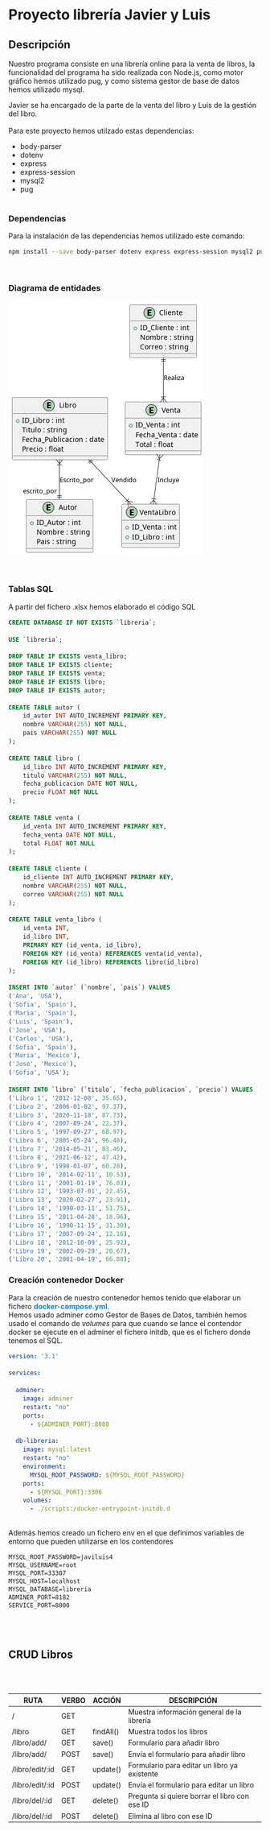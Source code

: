 # Proyecto librería Javier y Luis
## Descripción
Nuestro programa consiste en una librería online para la venta de libros, la funcionalidad del programa 
ha sido realizada con Node.js, como motor gráfico hemos utilizado pug, y como sistema gestor de base de datos hemos utilizado mysql.

Javier se ha encargado de la parte de la venta del libro y Luis de la gestión del libro.
<br><br>
Para este proyecto hemos utilzado estas dependencias:
- body-parser
- dotenv
- express
- express-session
- mysql2
- pug
<br><br>


### Dependencias
Para la instalación de las dependencias hemos utilizado este comando:

```bash
npm install --save body-parser dotenv express express-session mysql2 pug
```
<br>

### Diagrama de entidades
![alt text](docs/image.png)

<br>

### Tablas SQL
A partir del fichero .xlsx hemos elaborado el código SQL
```SQL
CREATE DATABASE IF NOT EXISTS `libreria`;

USE `libreria`;

DROP TABLE IF EXISTS venta_libro;
DROP TABLE IF EXISTS cliente;
DROP TABLE IF EXISTS venta;
DROP TABLE IF EXISTS libro;
DROP TABLE IF EXISTS autor;

CREATE TABLE autor (
    id_autor INT AUTO_INCREMENT PRIMARY KEY,
    nombre VARCHAR(255) NOT NULL,
    pais VARCHAR(255) NOT NULL
);

CREATE TABLE libro (
    id_libro INT AUTO_INCREMENT PRIMARY KEY,
    titulo VARCHAR(255) NOT NULL,
    fecha_publicacion DATE NOT NULL,
    precio FLOAT NOT NULL
);

CREATE TABLE venta (
    id_venta INT AUTO_INCREMENT PRIMARY KEY,
    fecha_venta DATE NOT NULL,
    total FLOAT NOT NULL
);

CREATE TABLE cliente (
    id_cliente INT AUTO_INCREMENT PRIMARY KEY,
    nombre VARCHAR(255) NOT NULL,
    correo VARCHAR(255) NOT NULL
);

CREATE TABLE venta_libro (
    id_venta INT,
    id_libro INT,
    PRIMARY KEY (id_venta, id_libro),
    FOREIGN KEY (id_venta) REFERENCES venta(id_venta),
    FOREIGN KEY (id_libro) REFERENCES libro(id_libro)
);

INSERT INTO `autor` (`nombre`, `pais`) VALUES 
('Ana', 'USA'),
('Sofia', 'Spain'),
('Maria', 'Spain'),
('Luis', 'Spain'),
('Jose', 'USA'),
('Carlos', 'USA'),
('Sofia', 'Spain'),
('Maria', 'Mexico'),
('Jose', 'Mexico'),
('Sofia', 'USA');

INSERT INTO `libro` (`titulo`, `fecha_publicacion`, `precio`) VALUES
('Libro 1', '2012-12-08', 35.65),
('Libro 2', '2006-01-02', 97.37),
('Libro 3', '2020-11-18', 87.73),
('Libro 4', '2007-09-24', 22.37),
('Libro 5', '1997-09-27', 68.97),
('Libro 6', '2005-05-24', 96.48),
('Libro 7', '2014-05-21', 83.46),
('Libro 8', '2021-06-12', 47.42),
('Libro 9', '1998-01-07', 60.28),
('Libro 10', '2014-02-11', 10.53),
('Libro 11', '2001-01-19', 76.03),
('Libro 12', '1993-07-01', 22.45),
('Libro 13', '2020-02-27', 23.91),
('Libro 14', '1990-03-11', 51.75),
('Libro 15', '2011-04-28', 18.96),
('Libro 16', '1990-11-15', 31.30),
('Libro 17', '2007-09-24', 12.16),
('Libro 18', '2012-10-09', 25.92),
('Libro 19', '2002-09-29', 20.67),
('Libro 20', '2001-04-19', 66.88);
```


### Creación contenedor Docker

Para la creación de nuestro contenedor hemos tenido que elaborar un fichero <font color="#0d87cc">**docker-compose.yml**</font>.<br>
Hemos usado adminer como Gestor de Bases de Datos, también hemos usado el comando de *volumes* para que cuando se lance el contendor docker se ejecute en el adminer el fichero initdb, que es el fichero donde tenemos el SQL.
<br>

```yml
version: '3.1'

services:

  adminer:
    image: adminer
    restart: "no"
    ports:
      - ${ADMINER_PORT}:8080

  db-libreria:
    image: mysql:latest
    restart: "no"
    environment:
      MYSQL_ROOT_PASSWORD: ${MYSQL_ROOT_PASSWORD}
    ports:
      - ${MYSQL_PORT}:3306
    volumes:
      - ./scripts:/docker-entrypoint-initdb.d
```
<br>
Además hemos creado un fichero env en el que definimos variables de entorno que pueden utilizarse en los contendores


```.env
MYSQL_ROOT_PASSWORD=javiluis4
MYSQL_USERNAME=root
MYSQL_PORT=33307
MYSQL_HOST=localhost
MYSQL_DATABASE=libreria
ADMINER_PORT=8182
SERVICE_PORT=8000
```
<br><br>


## **CRUD Libros**
<br><br>

| RUTA | VERBO | ACCIÓN | DESCRIPCIÓN |
|----------|----------|----------|----------|
| /    | GET   |    | Muestra información general de la librería   |
| /libro    | GET   | findAll()   | Muestra todos los libros   |
| /libro/add/    | GET   | save()   | Formulario para añadir libro   |
| /libro/add/    | POST   | save()   | Envía el formulario para añadir libro   |
| /libro/edit/:id    | GET   | update()   | Formulario para editar un libro ya existente   |
| /libro/edit/:id    | POST   | update()   | Envía el formulario para editar un libro   |
| /libro/del/:id    | GET   | delete()   | Pregunta si quiere borrar el libro con ese ID   |
| /libro/del/:id    | POST   | delete()   | Elimina al libro con ese ID   |